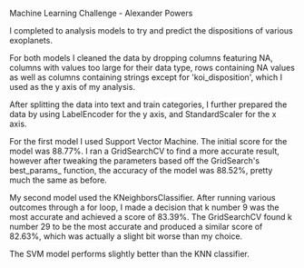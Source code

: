 Machine Learning Challenge - Alexander Powers

I completed to analysis models to try and predict the dispositions of various exoplanets.

For both models I cleaned the data by dropping columns featuring NA, columns with values too large for their data type, rows containing NA values as well as columns containing strings except for 'koi_disposition', which I used as the y axis of my analysis.

After splitting the data into text and train categories, I further prepared the data by using LabelEncoder for the y axis, and StandardScaler for the x axis.

For the first model I used Support Vector Machine. The initial score for the model was 88.77%. I ran a GridSearchCV to find a more accurate result, however after tweaking the parameters based off the GridSearch's best_params_ function, the accuracy of the model was 88.52%, pretty much the same as before.

My second model used the KNeighborsClassifier. After running various outcomes through a for loop, I made a decision that k number 9 was the most accurate and achieved a score of 83.39%. The GridSearchCV found k number 29 to be the most accurate and produced a similar score of 82.63%, which was actually a slight bit worse than my choice.

The SVM model performs slightly better than the KNN classifier.

